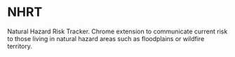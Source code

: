 # NHRT
Natural Hazard Risk Tracker. Chrome extension to communicate current risk to those living in natural hazard areas such as floodplains or wildfire territory. 
